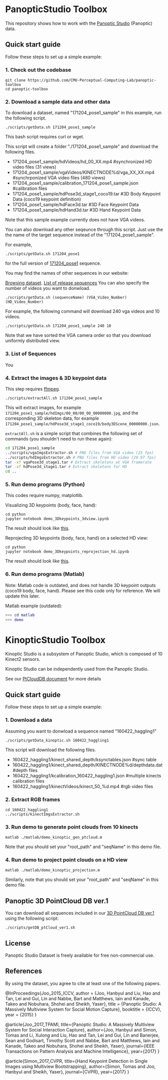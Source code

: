 PanopticStudio Toolbox
======================

This repository shows how to work with the [Panoptic Studio](http://domedb.perception.cs.cmu.edu) (Panoptic) data.

## Quick start guide
Follow these steps to set up a simple example:

### 1. Check out the codebase
```
git clone https://github.com/CMU-Perceptual-Computing-Lab/panoptic-toolbox
cd panoptic-toolbox
```

### 2. Download a sample data and other data
To download a dataset, named "171204_pose1_sample" in this example, run the following script.
```
./scripts/getData.sh 171204_pose1_sample
```

This bash script requires curl or wget.


This script will create a folder "./171204_pose1_sample" and download the following files.

* 171204_pose1_sample/hdVideos/hd_00_XX.mp4  #synchronized HD video files (31 views)
* 171204_pose1_sample/vgaVideos/KINECTNODE%d/vga_XX_XX.mp4 #synchrponized VGA video files (480 views)
* 171204_pose1_sample/calibration_171204_pose1_sample.json #calibration files
* 171204_pose1_sample/hdPose3d_stage1_coco19.tar #3D Body Keypoint Data (coco19 keypoint definition)
* 171204_pose1_sample/hdFace3d.tar #3D Face Keypoint Data 
* 171204_pose1_sample/hdHand3d.tar #3D Hand Keypoint Data 

Note that this sample example currently does not have VGA videos.

You can also download any other seqeunce through this script. Just use the the name of the target sequence instead of the "171204_pose1_sample". 

For example, 

```
./scripts/getData.sh 171204_pose1
```

for the full version of [171204_pose1](http://domedb.perception.cs.cmu.edu/171204_pose1.html) sequence.

You may find the names of other sequences in our website:

[Browsing dataset](http://domedb.perception.cs.cmu.edu/dataset.html).
[List of release sequences](https://docs.google.com/spreadsheets/d/1eoe74dHRtoMVVFLKCTJkAtF8zqxAnoo2Nt15CYYvHEE/edit?usp=sharing)
You can also specify the number of videos you want to donwload. 
```
./scripts/getData.sh (sequenceName) (VGA_Video_Number) (HD_Video_Number)
```

For example, the following command will download 240 vga videos and 10 videos.  
```
./scripts/getData.sh 171204_pose1_sample 240 10
```

Note that we have sorted the VGA camera order so that you download uniformly distributed view. 

### 3. List of Sequences

You 


### 4. Extract the images & 3D keypoint data

This step requires [ffmpeg](https://ffmpeg.org/).
```
./scripts/extractAll.sh 171204_pose1_sample
```
This will extract images, for example `171204_pose1_sample/hdImgs/00_00/00_00_00000000.jpg`, and the corresponding 3D skeleton data, for example `171204_pose1_sample/hdPose3d_stage1_coco19/body3DScene_00000000.json`.

`extractAll.sh` is a simple script that combines the following set of commands (you shouldn't need to run these again):
```bash
cd 171204_pose1_sample
../scripts/vgaImgsExtractor.sh # PNG files from VGA video (25 fps)
../scripts/hdImgsExtractor.sh # PNG files from HD video (29.97 fps)
tar -xf vgaPose3d_stage1.tar # Extract skeletons at VGA framerate
tar -xf hdPose3d_stage1.tar # Extract skeletons for HD
cd ..
```

### 5. Run demo programs (Python)
This codes require numpy, matplotlib.


Visualizing 3D keypoints (body, face, hand):

```
cd python
jupyter notebook demo_3Dkeypoints_3dview.ipynb
```
The result should look like [this](https://github.com/CMU-Perceptual-Computing-Lab/panopticapi_d/blob/master/python/demo_3Dkeypoints_3dview.ipynb).


Reprojecting 3D keypoints (body, face, hand) on a selected HD view:

```
cd python
jupyter notebook demo_3Dkeypoints_reprojection_hd.ipynb
```
The result should look like [this](https://github.com/CMU-Perceptual-Computing-Lab/panopticapi_d/blob/master/python/demo_3Dkeypoints_reprojection_hd.ipynb).



### 6. Run demo programs (Matlab)

Note: Matlab code is outdated, and does not handle 3D keypoint outputs (coco19 body, face, hand). 
Please see this code only for reference. We will update this later.

Matlab example (outdated):
```matlab
>>> cd matlab
>>> demo
```


KinopticStudio Toolbox
======================

Kinoptic Studio is a subsystem of Panoptic Studio, which is composed of 10 Kinect2 sensors. 

Kinoptic Studio can be independently used from the Panoptic Studio.

See our [PtCloudDB document](http://domedb.perception.cs.cmu.edu/ptclouddb.html) for more details

## Quick start guide
Follow these steps to set up a simple example:


### 1. Download a data

Assuming you want to donwload a sequence named "160422_haggling1"

```
./scripts/getData_kinoptic.sh 160422_haggling1
```

This script will download the following files. 

* 160422_haggling1/kinect_shared_depth/ksynctables.json   #sync table
* 160422_haggling1/kinect_shared_depth/KINECTNODE%d/depthdata.dat  #depth files
* 160422_haggling1/kcalibration_160422_haggling1.json #multiple kinects calibration files
* 160422_haggling1/kinectVideos/kinect_50_%d.mp4 #rgb video files


### 2. Extract RGB frames

```
cd 160422_haggling1
../scripts/kinectImgsExtractor.sh
```

### 3. Run demo to generate point clouds from 10 kinects

```
matlab ./matlab/demo_kinoptic_gen_ptcloud.m
```

Note that you should set your "root_path" and "seqName" in this demo file. 



### 4. Run demo to project point clouds on a HD view

```
matlab ./matlab/demo_kinoptic_projection.m
```

Similarly, note that you should set your "root_path" and "seqName" in this demo file. 


## Panoptic 3D PointCloud DB ver.1
You can download all sequences included in our [3D PointCloud DB ver.1](https://docs.google.com/spreadsheets/d/1MsD9ioWBToHWz0E33gzFS5nDDjVHRECE2bZ1vM1ff_I/edit?usp=sharing) using the following script:

```
./scripts/getDB_ptCloud_ver1.sh
```

## License

Panoptic Studio Dataset is freely available for free non-commercial use. 


## References

By using the dataset, you agree to cite at least one of the following papers. 

@InProceedings{Joo_2015_ICCV,
author = {Joo, Hanbyul and Liu, Hao and Tan, Lei and Gui, Lin and Nabbe, Bart and Matthews, Iain and Kanade, Takeo and Nobuhara, Shohei and Sheikh, Yaser},
title = {Panoptic Studio: A Massively Multiview System for Social Motion Capture},
booktitle = {ICCV},
year = {2015} }

@article{Joo_2017_TPAMI,
title={Panoptic Studio: A Massively Multiview System for Social Interaction Capture},
author={Joo, Hanbyul and Simon, Tomas and Li, Xulong and Liu, Hao and Tan, Lei and Gui, Lin and Banerjee, Sean and Godisart, Timothy Scott and Nabbe, Bart and Matthews, Iain and Kanade, Takeo and Nobuhara, Shohei and Sheikh, Yaser},
journal={IEEE Transactions on Pattern Analysis and Machine Intelligence},
year={2017} }

@article{Simon_2017_CVPR,
title={Hand Keypoint Detection in Single Images using Multiview Bootstrapping},
author={Simon, Tomas and Joo, Hanbyul and Sheikh, Yaser},
journal={CVPR},
year={2017} }



